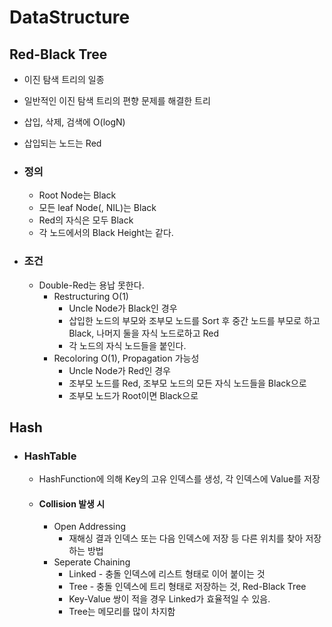 # DataStructure

## Red-Black Tree

* 이진 탐색 트리의 일종

* 일반적인 이진 탐색 트리의 편향 문제를 해결한 트리

* 삽입, 삭제, 검색에 O(logN)

* 삽입되는 노드는 Red

* ### 정의

  * Root Node는 Black
  * 모든 leaf Node(, NIL)는 Black
  * Red의 자식은 모두 Black
  * 각 노드에서의 Black Height는 같다.

* ### 조건

  * Double-Red는 용납 못한다.
    * Restructuring O(1)
      * Uncle Node가 Black인 경우
      * 삽입한 노드의 부모와 조부모 노드를 Sort 후 중간 노드를 부모로 하고 Black, 나머지 둘을 자식 노드로하고 Red
      * 각 노드의 자식 노드들을 붙인다.
    * Recoloring O(1), Propagation 가능성
      * Uncle Node가 Red인 경우
      * 조부모 노드를 Red, 조부모 노드의 모든 자식 노드들을 Black으로
      * 조부모 노드가 Root이면 Black으로



## Hash

* ### HashTable

  * HashFunction에 의해 Key의 고유 인덱스를 생성, 각 인덱스에 Value를 저장

  * #### Collision 발생 시

    * Open Addressing
      * 재해싱 결과 인덱스 또는 다음 인덱스에 저장 등 다른 위치를 찾아 저장하는 방법
    * Seperate Chaining
      * Linked - 충돌 인덱스에 리스트 형태로 이어 붙이는 것
      * Tree - 충돌 인덱스에 트리 형태로 저장하는 것, Red-Black Tree
      * Key-Value 쌍이 적을 경우 Linked가 효율적일 수 있음.
      * Tree는 메모리를 많이 차지함

